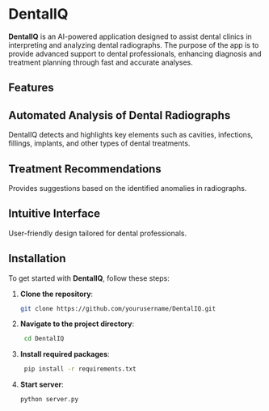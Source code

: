# DentalIQ

**DentalIQ** is an AI-powered application designed to assist dental clinics in interpreting and analyzing dental radiographs. The purpose of the app is to provide advanced support to dental professionals, enhancing diagnosis and treatment planning through fast and accurate analyses.

## Features

## Automated Analysis of Dental Radiographs
DentalIQ detects and highlights key elements such as cavities, infections, fillings, implants, and other types of dental treatments.

## Treatment Recommendations
Provides suggestions based on the identified anomalies in radiographs.

## Intuitive Interface
User-friendly design tailored for dental professionals.

## Installation

To get started with **DentalIQ**, follow these steps:

1. **Clone the repository**:
   ```bash
   git clone https://github.com/yourusername/DentalIQ.git
2. **Navigate to the project directory**:
   ```bash
    cd DentalIQ
3. **Install required packages**:
   ```bash
    pip install -r requirements.txt
4. **Start server**:
   ```bash
   python server.py